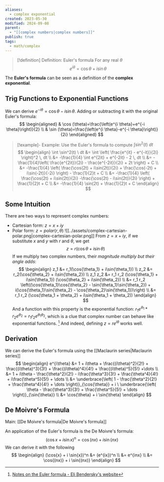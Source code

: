 ```yaml
---
aliases:
  - complex exponential
created: 2023-05-30
modified: 2024-09-08
parent:
  - "[[complex numbers|complex numbers]]"
publish: true
tags:
  - math/complex
---
```

> [!definition] Definition: Euler's formula
> For any real $\theta$
> $$
> e^{i\theta} = \cos{\theta} + i \sin{\theta}
> $$

The **Euler's formula** can be seen as a definition of the **complex exponential**.

## Trig Functions to Exponential Functions
We can derive $e^{-i\theta} = \cos{\theta} - i \sin{\theta}$. Adding or subtracting it with the original Euler's formula:
$$
\begin{aligned}
& \cos (\theta)=\frac{\left(e^{i \theta}+e^{-i \theta}\right)}{2} \\
& \sin (\theta)=\frac{\left(e^{i \theta}-e^{-i \theta}\right)}{2i}
\end{aligned}
$$

> [!example]- Example: Use the Euler's formula to compute $\int \sin^2(t) \ dt$
> $$
> \begin{align}
> \int \sin^2(t) \ dt  &= \int \left( \frac{e^{it} - e^{-it}}{2i} \right)^2 \, dt  \\
> &= -\frac{1}{4} \int e^{2it} + e^{-2it} - 2 \, dt  \\
> &= -\frac{1}{4}\left( \frac{e^{2it}}{2i} - \frac{e^{-2it}}{2i} + 2t \right) + C \\
> &= -\frac{1}{4} \left( \frac{\cos(2t) + i\sin(2t)}{2i} + \frac{\cos(-2t) + i\sin(-2t)}{-2i} \right) - \frac{1}{2}t + C \\
> &= -\frac{1}{4} \left( \frac{\cos(2t) + i\sin(2t)}{2i} -\frac{\cos(2t) - i\sin(2t)}{2i} \right) + \frac{1}{2}t + C \\
> &= -\frac{1}{4} \sin(2t) + \frac{1}{2}t + C
> \end{align}
> $$

## Some Intuition
There are two ways to represent complex numbers:
- Cartesian form: $z = x + iy$
- Polar form: $z = polar(r, \theta)$
![[../assets/complex-cartesian-polar.png|complex-cartesian-polar.png]]
From $z = x + iy$, if we substitute $x$ and $y$ with $r$ and $\theta$, we get
$$
z = r(\cos{\theta} + i\sin{\theta})
$$
If we multiply two complex numbers, their *magnitude multiply but their angle adds*:
$$
\begin{align}
z_1 &= r_1(\cos{\theta_1} + i\sin{\theta_1}) \\
z_2 &= r_2(\cos{\theta_2} + i\sin{\theta_2}) \\
z_1 z_2 &= r_1 r_2 (\cos{\theta_1} + i\sin{\theta_1}) (\cos{\theta_2} + i\sin{\theta_2}) \\
&= r_1 r_2 \left((\cos{\theta_1}\cos{\theta_2} - \sin{\theta_1}\sin{\theta_2}) + i(\cos{\theta_1}\sin{\theta_2} - \cos{\theta_2}\sin{\theta_1})\right) \\
&= r_1 r_2 (\cos(\theta_1 + \theta_2) + i\sin(\theta_1 + \theta_2))
\end{align}
$$
And a function with this property is the exponential function: $r_1e^{\theta_1} * r_2e^{\theta_2} = r_1r_2 e^{\theta_1 \theta_2}$, which is a clue that complex number can behave like exponential functions. [^1] And indeed, defining $z = re^{i\theta}$ works well.

## Derivation

We can derive the Euler's formula using the [[Maclaurin series|Maclaurin series]]
$$
\begin{align}
e^{i\theta} &= 1 + i\theta + \frac{(i\theta)^2}{2!} + \frac{(i\theta)^3}{3!} + \frac{(i\theta)^4}{4!} + \frac{(i\theta)^5}{5!} +\dots  \\
&= 1 + i\theta - \frac{\theta^2}{2!} - i\frac{\theta^3}{3!} + \frac{\theta^4}{4!} + i\frac{\theta^5}{5!} + \dots \\
&= \underbrace{\left( 1 - \frac{\theta^2}{2!} + \frac{\theta^4}{4!}  + \dots \right)}_{\cos{\theta}} + i \ \underbrace{\left( \theta - \frac{\theta^3}{3!} + \frac{\theta^5}{5!} + \dots \right)}_{\sin{\theta}}  \\
&= \cos{\theta} + i \sin{\theta}
\end{align}
$$

## De Moivre's Formula
Main: [[De Moivre's formula|De Moivre's formula]]

An application of the Euler's formula is the De Moivre's formula:
$$
(\cos{x} + i \sin{x})^n = \cos{(nx)} + i \sin{(nx)}
$$
We can derive it with the following
$$
\begin{align}
(\cos{x} + i \sin{x})^n &= (e^{ix})^n \\
&= e^{inx} \\
&= \cos{(nx)} + i \sin{(nx)}
\end{align}
$$

[^1]: [Notes on the Euler formula - Eli Bendersky's website](https://eli.thegreenplace.net/2024/notes-on-the-euler-formula/)